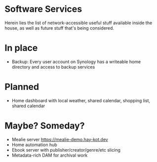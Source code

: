 # Software Services

Herein lies the list of network-accessible useful stuff available inside the house, as well as future stuff that's being considered.

# In place
- Backup: Every user account on Synology has a writeable home directory and access to backup services


# Planned
- Home dashboard with local weather, shared calendar, shopping list, shared calendar


# Maybe? Someday?
- Mealie server https://mealie-demo.hay-kot.dev
- Home automation hub
- Ebook server with publisher/creator/genre/etc slicing
- Metadata-rich DAM for archival work
